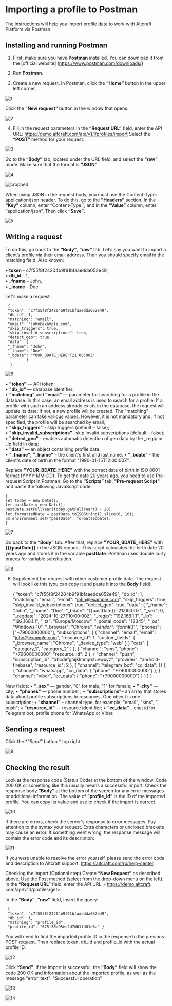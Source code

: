 # Importing a profile to Postman

The instructions will help you import profile data to work with Altcraft Platform via Postman.

## Installing and running Postman

1. First, make sure you have **Postman** installed. You can download it from the [official website] (https://www.postman.com/downloads/)

2. Run **Postman**.

3. Create a new request. In Postman, click the **“Home”** button in the upper left corner.

![1](https://github.com/user-attachments/assets/acfcd14e-47b4-4134-9dc9-8d23aada030a)

Click the **“New request”** button in the window that opens.

![2](https://github.com/user-attachments/assets/59be985d-23bf-4829-b3cf-e08609ef4e42)

4. Fill in the request parameters
In the **“Request URL”** field, enter the API URL: <https://demo.altcraft.com/api/v1.1/profiles/import>
Select the **“POST”** method for your request.

![3](https://github.com/user-attachments/assets/856b3208-8c2c-413d-810a-df26325c772c)

Go to the **“Body”** tab, located under the URL field, and select the **“raw”** mode. Make sure that the format is **“JSON”**

![4](https://github.com/user-attachments/assets/b3fd3d4c-542b-45d7-81fc-4a964d6bf283)

![cropped](https://github.com/user-attachments/assets/d1aac08d-6bbe-44f1-840f-fb3f2b75e647)

When using JSON in the request body, you must use the Content-Type: application/json header.
To do this, go to the **"Headers"** section. In the **“Key”** column, enter “Content-Type:”, and in the **“Value”** column, enter “application/json”. Then click **“Save”**.

![5](https://github.com/user-attachments/assets/ae0cb126-4238-4cdb-aa63-0d052de274e8)

## Writing a request
To do this, go back to the **“Body”**, **“raw”** tab. Let’s say you want to import a client’s profile via their email address. Then you should specify email in the matching field. Also known:

• **token** - c7f55f8f24204b9f91bfaaedda052e49,  
• **db_id** - 1,  
• **_fname** – John,  
• **_Iname** – Doe  

Let's make a request:

     {
     "token": "c7f55f8f24204b9f91bfaaedda052e49",
     "db_id": 1,
     "matching": "email",
     "email": "john@example.com",
     "skip_triggers": true,
     "skip_invalid_subscriptions": true,
     "detect_geo": true,
     "data": {
     "_fname": "John",
     "_lname": "Doe"
     "_bdate": "YOUR_BDATE_HERE"T21:00:00Z"
             }
      }

![6](https://github.com/user-attachments/assets/532e2a0b-ebfc-419f-9cf6-c7005cb1bfc4)  

  • **"token"** — API token;  
  • **"db_id"** — database identifier;  
  • **"matching"** and **"email"** — parameter for searching for a profile in the database. In this case, an email address is used to search for a profile. If a profile with such an address already exists in the database, the request will update its data; if not, a new profile will be created. The "matching" parameter can take various values. However, it is not mandatory and, if not specified, the profile will be searched by email;  
  • **"skip_triggers"** - skip triggers
(default – false);  
  • **"skip_invalid_subscriptions"**- skip invalid subscriptions
(default – false);  
  • **"detect_geo"** - enables automatic detection of geo data by the _regip or _ip field in data;  
  • **"data"** — an object containing profile data.  
  • **"_fname"**, **"_lname"** – the client's first and last name.
  • **"_bdate"** – the client's date of birth in the format "1990-01-15T12:00:00Z".

Replace **"YOUR_BDATE_HERE"** with the correct date of birth in ISO 8601 format (YYYY-MM-DD). To get the date 20 years ago, you need to use Pre-request Script in Postman. Go to the **“Scripts”** tab, **"Pre-request Script"** and paste the following JavaScript code:

    {
    let today = new Date();
    let pastDate = new Date();
    pastDate.setFullYear(today.getFullYear() - 20);
    let formattedDate = pastDate.toISOString().slice(0, 10);
    pm.environment.set("pastDate", formattedDate);
    }

![7](https://github.com/user-attachments/assets/2f117dae-f978-4217-a6a7-c48eb7206fc6)

Go back to the **“Body”** tab. After that, replace **"YOUR_BDATE_HERE"** with **{{{pastDate}}** in the JSON request. This script calculates the birth date 20 years ago and stores it in the variable **pastDate**. Postman uses double curly braces for variable substitution.

![8](https://github.com/user-attachments/assets/836506a4-6e9f-42f7-8e2c-1d0ccf0a6206)

6. Supplement the request with other customer profile data.
The request will look like this (you can copy it and paste it into the **Body** field):

     {
     "token": "c7f55f8f24204b9f91bfaaedda052e49",
     "db_id": 1,
     "matching": "email",
     "email": "john@example.com",
     "skip_triggers": true,
     "skip_invalid_subscriptions": true,
     "detect_geo": true,
     "data": {
     "_fname": "John",
     "_lname": "Doe",
     "_bdate": "{{pastDate}}T21:00:00Z",
     "_sex": 0,
     "_regdate": "2024-10-27T10:00:00Z",
     "_regip": "192.168.1.1",
     "_ip": "192.168.1.1",
     "_tz": "Europe/Moscow",
     "_postal_code": "12345",
     "_os": "Windows 10",
     "_browser": "Chrome",
     "_vendor": "form_#31",
     "phones": ["+79000000000"],
     "subscriptions": [
            {
             "channel": "email",
             "email": "john@example.com",
             "resource_id": 1,
             "custom_fields":
            {
             "_browser_name": "Chrome",
             "_device_type": "web"
            }
            }
             "cats": [
             "category_1",
             "category_2"
                     ]
            },
            {
             "channel": "sms",
             "phone": "+79000000000",
             "resource_id": 2
            },
            {
             "channel": "push",
             "subscription_id": "abcdefghijklmnqrstuvwxyz",
             "provider": "android-firebase",
             "resource_id": 2
             },
             {
              "channel": "telegram_bot",
              "cc_data": {}
              },
              {
              "channel": "whatsapp",
              "cc_data": {
              "phone": "+79000000000"}
               },
               {
                "channel": "viber",
                "cc_data": {
                "phone": "+79000000000"}
                }
                ]
                }
                }

New fields:
  • **"_sex"** — gender, "0" for male, "1" for female;
  • **"_city"** — city;
  • **"phones"** — phone number ;
  • **"subscriptions"**– an array that stores data about profile subscriptions to resources. One object is one subscription;
  • **"channel"** – channel type, for example, "email", "sms", " push";
  • **"resource_id"** — resource identifier;
  • **"cc_data"** - chat id for Telegram bot, profile phone for WhatsApp or Viber.

## Sending a request

Click the **"Send"* button * top right.

![9](https://github.com/user-attachments/assets/58206609-7f4f-46d5-b858-c30556744fb3)

## Checking the result

Look at the response code (Status Code) at the bottom of the window. Code 200 OK or something like this usually means a successful import.
Check the response body **“Body”** at the bottom of the screen for any error messages or additional information. The value of **“profile_id”** is the ID of the imported profile. You can copy its value and use to check if the import is correct.

![10](https://github.com/user-attachments/assets/a65421e1-2f0d-40f7-b21e-cf558a4d415c)

If there are errors, check the server's response to error messages. Pay attention to the syntax your request. Extra characters or unclosed brackets may cause an error.
If something went wrong, the response message will contain the error code and its description:

![11](https://github.com/user-attachments/assets/bc8c1fa6-34cc-418f-b97a-02ecc1b2381a)

If you were unable to resolve the error yourself, please send the error code and description to Altcraft support:
<https://altcraft.com/ru/help-center>.

Checking the import (Optional step)
Create **“New Request”** as described above. Use the Post method (select from the drop-down menu on the left).
In the **“Request URL”** field, enter the API URL:
<https://demo.altcraft. com/api/v1.1/profiles/get>.

In the **“Body”**, **“raw”** field, insert the query:

     {
     "token": "c7f55f8f24204b9f91bfaaedda052e49",
     "db_id": 1,
     "matching": "profile_id",
     "profile_id": "675f30d95ec2d7d61fd01e6a" }

You will need to find the imported profile ID in the response to the previous POST request. Then replace token, db_id and profile_id with the actual profile ID.

![12](https://github.com/user-attachments/assets/a997c5bf-8c35-415c-8a98-87942304d509)

Click **“Send”**. If the import is successful, the **“Body”** field will show the code 200 OK and information about the imported profile, as well as the message "error_text": "Successful operation"

![13](https://github.com/user-attachments/assets/c7b79bc7-f6e7-4641-a544-3f34974e0f96)

![14](https://github.com/user-attachments/assets/ca380fdf-9270-48e7-a2ac-fb5f9bc95b0e)


